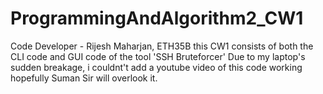 # ProgrammingAndAlgorithm2_CW1
Code Developer - Rijesh Maharjan, ETH35B
this CW1 consists of both the CLI code and GUI code of the tool 'SSH Bruteforcer'
Due to my laptop's sudden breakage, i couldnt't add a youtube video of this code working hopefully Suman Sir will overlook it.
